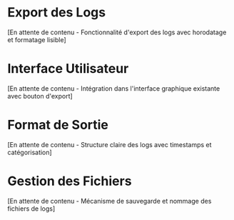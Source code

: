 # Export des Logs
[En attente de contenu - Fonctionnalité d'export des logs avec horodatage et formatage lisible]

# Interface Utilisateur
[En attente de contenu - Intégration dans l'interface graphique existante avec bouton d'export]

# Format de Sortie
[En attente de contenu - Structure claire des logs avec timestamps et catégorisation]

# Gestion des Fichiers
[En attente de contenu - Mécanisme de sauvegarde et nommage des fichiers de logs]
